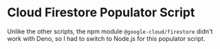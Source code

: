 # Cloud Firestore Populator Script

Unlike the other scripts, the npm module
`@google-cloud/firestore` didn't work
with Deno, so I had to switch to Node.js
for this populator script.